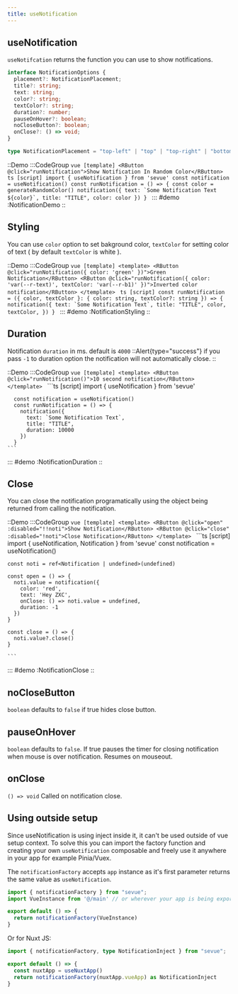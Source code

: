 ```yaml
---
title: useNotification
---
```


## useNotification

`useNotifcation` returns the function you can use to show notifications.
```ts
interface NotificationOptions {
  placement?: NotificationPlacement;
  title?: string;
  text: string;
  color?: string;
  textColor?: string;
  duration?: number;
  pauseOnHover?: boolean;
  noCloseButton?: boolean;
  onClose?: () => void;
}

type NotificationPlacement = "top-left" | "top" | "top-right" | "bottom-right" | "bottom" | "bottom-left";
```

::Demo
  :::CodeGroup
    ```vue [template]
      <RButton @click="runNotification">Show Notification In Random Color</RButton>
    ```
    ```ts [script]
      import { useNotification } from 'sevue'
      const notification = useNotification()
      const runNotification = () => {
        const color = generateRandomColor()
        notification({
          text: `Some Notification Text ${color}`,
          title: "TITLE",
          color: color
        })
      }
    ```
  :::
#demo
  :NotificationDemo
::

## Styling
You can use `color` option to set bakground color, `textColor` for setting color of text ( by default `textColor` is white ).

::Demo
  :::CodeGroup
    ```vue [template]
      <template>
        <RButton @click="runNotification({ color: 'green' })">Green Notification</RButton>
        <RButton @click="runNotification({ color: 'var(--r-text)', textColor: 'var(--r-b1)' })">Inverted color notification</RButton>
      </template>
    ```
    ```ts [script]
    const runNotification = ({ color, textColor }: { color: string, textColor?: string }) => {
      notification({
        text: `Some Notification Text`,
        title: "TITLE",
        color,
        textColor,
      })
    }
    ```
  :::
#demo
  :NotificationStyling
::


## Duration
Notification `duration` in ms. default is `4000`
::Alert{type="success"}
if you pass `-1` to duration option the notification will not automatically close.
::

::Demo
  :::CodeGroup
    ```vue [template]
      <template>
        <RButton @click="runNotification()">10 second notification</RButton>
      </template>
    ```
    ```ts [script]
      import { useNotification } from 'sevue'

      const notification = useNotification()
      const runNotification = () => {
        notification({
          text: `Some Notification Text`,
          title: "TITLE",
          duration: 10000
        })
      }
    ```
  :::
#demo
  :NotificationDuration
::


## Close
You can close the notification programatically using the object being returned from calling the notification.

::Demo
  :::CodeGroup
    ```vue [template]
    <template>
      <RButton @click="open" :disabled="!!noti">Show Notification</RButton>
      <RButton @click="close" :disabled="!noti">Close Notification</RButton>
    </template>
    ```
    ```ts [script]
    import { useNotification, Notification } from 'sevue'
    const notification = useNotification()

    const noti = ref<Notification | undefined>(undefined)

    const open = () => {
      noti.value = notification({
        color: 'red',
        text: 'Hey ZXC',
        onClose: () => noti.value = undefined,
        duration: -1
      })
    }

    const close = () => {
      noti.value?.close()
    }

    ```
  :::
#demo
  :NotificationClose
::

## noCloseButton
`boolean` defaults to `false`
if true hides close button.

## pauseOnHover
`boolean` defaults to `false`.
If true pauses the timer for closing notification when mouse is over notification. Resumes on mouseout.


## onClose
`() => void`
Called on notification close. 

## Using outside setup

Since useNotification is using inject inside it, it can't be used outside of vue setup context. To solve this you can import the factory function and creating your own `useNotification` composable and freely use it anywhere in your app for example Pinia/Vuex.

The `notificationFactory` accepts `app` instance as it's first parameter returns the same value as `useNotification`.

```ts [composables/useNotification.ts]
import { notificationFactory } from "sevue";
import VueInstance from '@/main' // or wherever your app is being exported

export default () => {
  return notificationFactory(VueInstance)
}
```

Or for Nuxt JS:
```ts [composables/useNotification.ts]
import { notificationFactory, type NotificationInject } from "sevue";

export default () => {
  const nuxtApp = useNuxtApp()
  return notificationFactory(nuxtApp.vueApp) as NotificationInject
}
```